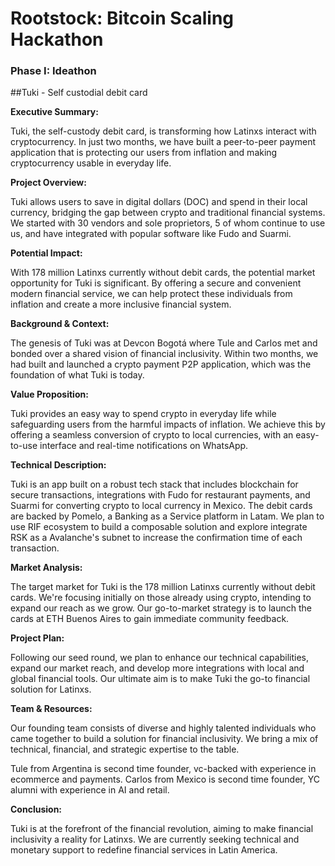 # Rootstock: Bitcoin Scaling Hackathon

### Phase I: Ideathon

##Tuki - Self custodial debit card

**Executive Summary:**

Tuki, the self-custody debit card, is transforming how Latinxs interact with cryptocurrency. In just two months, we have built a peer-to-peer payment application that is protecting our users from inflation and making cryptocurrency usable in everyday life. 

**Project Overview:**

Tuki allows users to save in digital dollars (DOC) and spend in their local currency, bridging the gap between crypto and traditional financial systems. We started with 30 vendors and sole proprietors, 5 of whom continue to use us, and have integrated with popular software like Fudo and Suarmi. 

**Potential Impact:**

With 178 million Latinxs currently without debit cards, the potential market opportunity for Tuki is significant. By offering a secure and convenient modern financial service, we can help protect these individuals from inflation and create a more inclusive financial system.

**Background & Context:**

The genesis of Tuki was at Devcon Bogotá where Tule and Carlos met and bonded over a shared vision of financial inclusivity. Within two months, we had built and launched a crypto payment P2P application, which was the foundation of what Tuki is today.


**Value Proposition:**

Tuki provides an easy way to spend crypto in everyday life while safeguarding users from the harmful impacts of inflation. We achieve this by offering a seamless conversion of crypto to local currencies, with an easy-to-use interface and real-time notifications on WhatsApp.

**Technical Description:**

Tuki is an app built on a robust tech stack that includes blockchain for secure transactions, integrations with Fudo for restaurant payments, and Suarmi for converting crypto to local currency in Mexico. The debit cards are backed by Pomelo, a Banking as a Service platform in Latam. We plan to use RIF ecosystem to build a composable solution and explore integrate RSK as a Avalanche's subnet to increase the confirmation time of each transaction. 

**Market Analysis:**

The target market for Tuki is the 178 million Latinxs currently without debit cards. We're focusing initially on those already using crypto, intending to expand our reach as we grow. Our go-to-market strategy is to launch the cards at ETH Buenos Aires to gain immediate community feedback.

**Project Plan:**

Following our seed round, we plan to enhance our technical capabilities, expand our market reach, and develop more integrations with local and global financial tools. Our ultimate aim is to make Tuki the go-to financial solution for Latinxs.

**Team & Resources:**

Our founding team consists of diverse and highly talented individuals who came together to build a solution for financial inclusivity. We bring a mix of technical, financial, and strategic expertise to the table.

Tule from Argentina is second time founder, vc-backed with experience in ecommerce and payments.
Carlos from Mexico is second time founder, YC alumni with experience in AI and retail.


**Conclusion:**

Tuki is at the forefront of the financial revolution, aiming to make financial inclusivity a reality for Latinxs. We are currently seeking technical and monetary support to redefine financial services in Latin America.

